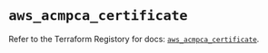 # `aws_acmpca_certificate`

Refer to the Terraform Registory for docs: [`aws_acmpca_certificate`](https://registry.terraform.io/providers/hashicorp/aws/3.76.1/docs/resources/acmpca_certificate).
